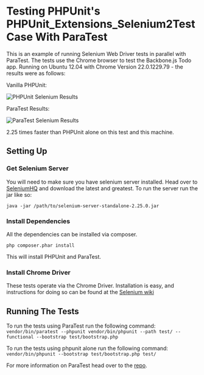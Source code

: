Testing PHPUnit's PHPUnit_Extensions_Selenium2TestCase With ParaTest
====================================================================

This is an example of running Selenium Web Driver tests in parallel with ParaTest.
The tests use the Chrome browser to test the Backbone.js Todo app. Running on Ubuntu 12.04
with Chrome Version 22.0.1229.79 - the results were as follows:

Vanilla PHPUnit:

![PHPUnit Selenium Results](https://raw.github.com/brianium/paratest-selenium/master/phpunit-results.jpg "PHPUnit Selenium Results")

ParaTest Results:

![ParaTest Selenium Results](https://raw.github.com/brianium/paratest-selenium/master/paratest-results.jpg "ParaTest Selenium Results")

2.25 times faster than PHPUnit alone on this test and this machine.

Setting Up
----------

### Get Selenium Server ###
You will need to make sure you have selenium server installed. Head over to [SeleniumHQ](http://seleniumhq.org/download/) and download the latest and greatest. To run the server run the jar like so:

`java -jar /path/to/selenium-server-standalone-2.25.0.jar`

### Install Dependencies ###
All the dependencies can be installed via composer.

`php composer.phar install`

This will install PHPUnit and ParaTest.

### Install Chrome Driver ###
These tests operate via the Chrome Driver. Installation is easy, and instructions for doing so can be found at the [Selenium wiki](http://code.google.com/p/selenium/wiki/ChromeDriver)

Running The Tests
-----------------

To run the tests using ParaTest run the following command:
`vendor/bin/paratest --phpunit vendor/bin/phpunit --path test/ --functional --bootstrap test/bootstrap.php`

To run the tests using phpunit alone run the following command:
`vendor/bin/phpunit --bootstrap test/bootstrap.php test/`

For more information on ParaTest head over to the [repo](https://github.com/brianium/paratest).